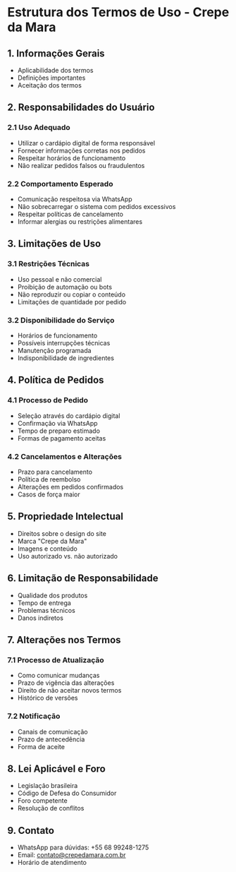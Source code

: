# Estrutura dos Termos de Uso - Crepe da Mara

## 1. Informações Gerais
- Aplicabilidade dos termos
- Definições importantes
- Aceitação dos termos

## 2. Responsabilidades do Usuário

### 2.1 Uso Adequado
- Utilizar o cardápio digital de forma responsável
- Fornecer informações corretas nos pedidos
- Respeitar horários de funcionamento
- Não realizar pedidos falsos ou fraudulentos

### 2.2 Comportamento Esperado
- Comunicação respeitosa via WhatsApp
- Não sobrecarregar o sistema com pedidos excessivos
- Respeitar políticas de cancelamento
- Informar alergias ou restrições alimentares

## 3. Limitações de Uso

### 3.1 Restrições Técnicas
- Uso pessoal e não comercial
- Proibição de automação ou bots
- Não reproduzir ou copiar o conteúdo
- Limitações de quantidade por pedido

### 3.2 Disponibilidade do Serviço
- Horários de funcionamento
- Possíveis interrupções técnicas
- Manutenção programada
- Indisponibilidade de ingredientes

## 4. Política de Pedidos

### 4.1 Processo de Pedido
- Seleção através do cardápio digital
- Confirmação via WhatsApp
- Tempo de preparo estimado
- Formas de pagamento aceitas

### 4.2 Cancelamentos e Alterações
- Prazo para cancelamento
- Política de reembolso
- Alterações em pedidos confirmados
- Casos de força maior

## 5. Propriedade Intelectual
- Direitos sobre o design do site
- Marca "Crepe da Mara"
- Imagens e conteúdo
- Uso autorizado vs. não autorizado

## 6. Limitação de Responsabilidade
- Qualidade dos produtos
- Tempo de entrega
- Problemas técnicos
- Danos indiretos

## 7. Alterações nos Termos

### 7.1 Processo de Atualização
- Como comunicar mudanças
- Prazo de vigência das alterações
- Direito de não aceitar novos termos
- Histórico de versões

### 7.2 Notificação
- Canais de comunicação
- Prazo de antecedência
- Forma de aceite

## 8. Lei Aplicável e Foro
- Legislação brasileira
- Código de Defesa do Consumidor
- Foro competente
- Resolução de conflitos

## 9. Contato
- WhatsApp para dúvidas: +55 68 99248-1275
- Email: contato@crepedamara.com.br
- Horário de atendimento